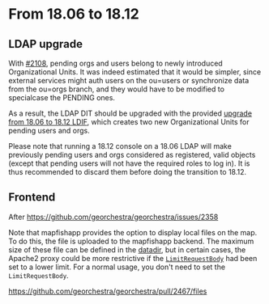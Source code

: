 # From 18.06 to 18.12

## LDAP upgrade

With [#2108](https://github.com/georchestra/georchestra/issues/2108), pending orgs and users belong to newly introduced Organizational Units.
It was indeed estimated that it would be simpler, since external services might auth users on the ou=users or synchronize data from the ou=orgs branch, and they would have to be modified to specialcase the PENDING ones.

As a result, the LDAP DIT should be upgraded with the provided [upgrade from 18.06 to 18.12 LDIF](upgrade_ldap_from_18.06_to_18.12.ldif), which creates two new Organizational Units for pending users and orgs.


Please note that running a 18.12 console on a 18.06 LDAP will make previously pending users and orgs considered as registered, valid objects (except that pending users will not have the required roles to log in).
It is thus recommended to discard them before doing the transition to 18.12.


## Frontend

After https://github.com/georchestra/georchestra/issues/2358

Note that mapfishapp provides the option to display local files on the map. To do this, the file is uploaded to the mapfishapp backend. The maximum size of these file can be defined in the [datadir](https://github.com/georchestra/datadir/blob/18.12/mapfishapp/mapfishapp.properties#L23), but in certain cases, the Apache2 proxy could be more restrictive if the [`LimitRequestBody`](https://httpd.apache.org/docs/current/mod/mod_proxy.html#request-bodies) had been set to a lower limit. For a normal usage, you don't need to set the `LimitRequestBody`.

https://github.com/georchestra/georchestra/pull/2467/files
